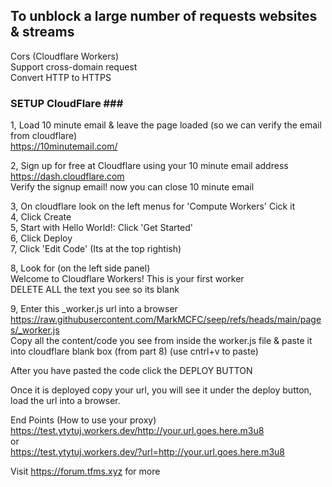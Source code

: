 <b><h2>To unblock a large number of requests websites & streams</h2></b>
Cors (Cloudflare Workers)<br>
Support cross-domain request<br>
Convert HTTP to HTTPS

### SETUP CloudFlare ###<br>
1, Load 10 minute email & leave the page loaded (so we can verify the email from cloudflare)<br>
https://10minutemail.com/<br>

2, Sign up for free at Cloudflare using your 10 minute email address<br>
https://dash.cloudflare.com<br>
Verify the signup email! now you can close 10 minute email<br>

3, On cloudflare look on the left menus for 'Compute Workers' Cick it<br>
4, Click Create<br>
5, Start with Hello World!: Click 'Get Started'<br>
6, Click Deploy<br>
7, Click 'Edit Code' (Its at the top rightish)<br>

8, Look for (on the left side panel)<br>
Welcome to Cloudflare Workers! This is your first worker<br>
DELETE ALL the text you see so its blank<br>

9, Enter this _worker.js url into a browser<br>https://raw.githubusercontent.com/MarkMCFC/seep/refs/heads/main/pages/_worker.js<br>
Copy all the content/code you see from inside the worker.js file & paste it into cloudflare blank box (from part 8) (use cntrl+v to paste)<br>

After you have pasted the code click the DEPLOY BUTTON

Once it is deployed copy your url, you will see it under the deploy button, load the url into a browser.

End Points (How to use your proxy)<br>
https://test.ytytuj.workers.dev/http://your.url.goes.here.m3u8<br>
or<br>
https://test.ytytuj.workers.dev/?url=http://your.url.goes.here.m3u8

Visit https://forum.tfms.xyz for more
